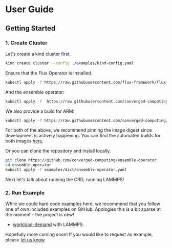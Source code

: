 # User Guide

## Getting Started

### 1. Create Cluster

Let's create a kind cluster first.

```bash
kind create cluster --config ./examples/kind-config.yaml
```

Ensure that the Flux Operator is installed.

```bash
kubectl apply -f https://raw.githubusercontent.com/flux-framework/flux-operator/main/examples/dist/flux-operator.yaml
```

And the ensemble operator:


```bash
kubectl apply -f  https://raw.githubusercontent.com/converged-computing/ensemble-operator/main/examples/dist/ensemble-operator.yaml
```

We also provide a build for ARM:

```bash
kubectl apply -f https://raw.githubusercontent.com/converged-computing/ensemble-operator/main/examples/dist/ensemble-operator-arm.yaml
```

For both of the above, we recommend pinning the image digest since development is actively happening. You can find the automated builds for both images [here](https://github.com/converged-computing/ensemble-operator/pkgs/container/ensemble-operator).

Or you can clone the repository and install locally.

```bash
git clone https://github.com/converged-computing/ensemble-operator
cd ensemble-operator
kubectl apply -f examples/dist/ensemble-operator.yaml
```

Next let's talk about running the CRD, running LAMMPS!

### 2. Run Example

While we could hard code examples here, we recommend that you follow one of own included examples on GitHub.
Apologies this is a bit sparse at the moment - the project is new!

 - [workload-demand](https://github.com/converged-computing/ensemble-operator/tree/main/examples/algorithms/workload/demand) with LAMMPS.

Hopefully more coming soon! If you would like to request an example, please [let us know](https://github.com/converged-computing/ensemble-operator/issues).
